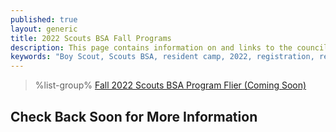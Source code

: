 ```yaml
---
published: true
layout: generic
title: 2022 Scouts BSA Fall Programs
description: This page contains information on and links to the council website to register for winter/spring 2022 programs at Camp Workcoeman.
keywords: "Boy Scout, Scouts BSA, resident camp, 2022, registration, reservation, fall programs"
---
```


> %list-group%
> <a href="{{ site.url }}/#" class="list-group-item">Fall 2022 Scouts BSA Program Flier (Coming Soon)</a>

## Check Back Soon for More Information
